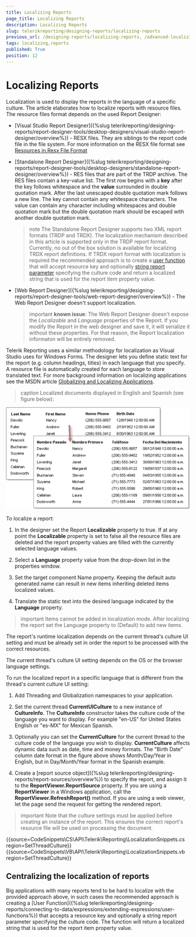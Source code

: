 ```yaml
---
title: Localizing Reports
page_title: Localizing Reports 
description: Localizing Reports
slug: telerikreporting/designing-reports/localizing-reports
previous_url: /designing-reports/localizing-reports, /advanced-localizing-reports
tags: localizing,reports
published: True
position: 12
---
```


# Localizing Reports

Localization is used to display the reports in the language of a specific culture. The article elaborates how to localize reports with resource files. The resource files format depends on the used Report Designer: 

* [Visual Studio Report Designer]({%slug telerikreporting/designing-reports/report-designer-tools/desktop-designers/visual-studio-report-designer/overview%}) - RESX files. They are siblings to the report code file in the file system. For more information on the RESX file format see [Resources in.Resx File Format ](https://docs.microsoft.com/en-us/previous-versions/dotnet/netframework-3.0/ekyft91f(v=vs.85)) 

* [Standalone Report Designer]({%slug telerikreporting/designing-reports/report-designer-tools/desktop-designers/standalone-report-designer/overview%}) - RES files that are part of the TRDP archive. The RES files contain a key-value list. The first row begins with a __key__ after the key follows whitespace and the __value__ surrounded in double quotation mark. After the last unescaped double quotation mark follows a new line. The key cannot contain any whitespace characters. The value can contain any character including whitespaces and double quotation mark but the double quotation mark should be escaped with another double quotation mark. 

	>note The Standalone Report Designer supports two XML report formats (TRDP and TRDX). The localization mechanism described in this article is supported only in the TRDP report format. Currently, no out of the box solution is available for localizing TRDX report definitions. If TRDX report format with localization is required the recommended approach is to create a [user function](/designing-reports/connecting-to-data/expressions/extending-expressions/user-functions) that will accept resource key and optionally [string report parameter](/designing-reports/connecting-to-data/report-parameters/overview) specifying the culture code and return a localized string that is used for the report item property value. 

* [Web Report Designer]({%slug telerikreporting/designing-reports/report-designer-tools/web-report-designer/overview%}) - The Web Report Designer doesn't support localization.

	>important __known issue__: The Web Report Designer doesn't expose the _Localizable_ and _Language_ properties of the Report. If you modify the Report in the web designer and save it, it will serialize it without these properties. For that reason, the Report localization informaton will be entirely removed. 

Telerik Reporting uses a similar methodology for localization as Visual Studio uses for Windows Forms. The designer lets you define static text for the report (e.g. column headings, titles) in each language that you specify. A resource file is automatically created for each language to store translated text. For more background information on localizing applications see the MSDN article [Globalizing and Localizing Applications](https://msdn.microsoft.com/en-us/library/1021kkz0.aspx). 

>caption Localized documents displayed in English and Spanish (see figure below): 

  ![](images/localize1.png)

To localize a report:

1. In the designer set the Report __Localizable__ property to true. If at any point the __Localizable__ property is set to false all the resource files are deleted and the report property values are filled with the currently selected language values. 

1. Select a __Language__ property value from the drop-down list in the properties window. 

1. Set the target component Name property. Keeping the default auto generated name can result in new items inheriting deleted items localized values. 

1. Translate the static text into the desired language indicated by the __Language__ property. 

>important Items cannot be added in localization mode. After localizing the report set the Language property to (Default) to add new items. 


The report's runtime localization depends on the current thread's culture UI setting and must be already set in order the report to be processed with the correct resources. 

The current thread's culture UI setting depends on the OS or the browser language settings. 

To run the localized report in a specific language that is different from the thread's current culture UI setting: 

1. Add Threading and Globalization namespaces to your application.

1. Set the current thread __CurrentUICulture__ to a new instance of __CultureInfo__. The __CultureInfo__ constructor takes the culture code of the language you want to display. For example "en-US" for United States English or "es-MX" for Mexican Spanish. 

1. Optionally you can set the __CurrentCulture__ for the current thread to the culture code of the language you wish to display. __CurrentCulture__ affects dynamic data such as date, time and money formats. The "Birth Date" column date format in the figure above shows Month/Day/Year in English, but in Day/Month/Year format in the Spanish example. 

1. Create a [report source object]({%slug telerikreporting/designing-reports/report-sources/overview%}) to specify the report, and assign it to the __ReportViewer.ReportSource__ property. If you are using a __ReportViewer__ in a Windows application, call the __ReportViewer.RefreshReport()__ method. If you are using a web viewer, let the page send the request for getting the rendered report. 

>important Note that the culture settings must be applied before creating an instance of the report. This ensures the correct report's resource file will be used on processing the document. 


{{source=CodeSnippets\CS\API\Telerik\Reporting\LocalizationSnippets.cs region=SetThreadCulture}}
{{source=CodeSnippets\VB\API\Telerik\Reporting\LocalizationSnippets.vb region=SetThreadCulture}}


## Centralizing the localization of reports

Big applications with many reports tend to be hard to localize with the provided approach above, in such cases the recommended approach is creating a [User Function]({%slug telerikreporting/designing-reports/connecting-to-data/expressions/extending-expressions/user-functions%}) that accepts a resource key and optionally a string report parameter specifying the culture code. The function will return a localized string that is used for the report item property value. 
